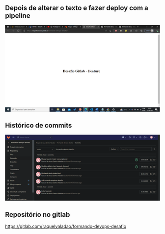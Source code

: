 

## Depois de alterar o texto e fazer deploy com a pipeline
![alt text](./depois_de_mudar.png)


## Histórico de commits
![alt text](./historico_commit.png)


## Repositório no gitlab
https://gitlab.com/raquelvaladao/formando-devops-desafio